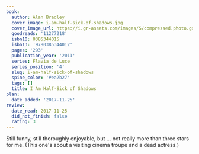 ```yaml
---
book:
  author: Alan Bradley
  cover_image: i-am-half-sick-of-shadows.jpg
  cover_image_url: https://i.gr-assets.com/images/S/compressed.photo.goodreads.com/books/1409945571l/11277218._SX98_.jpg
  goodreads: '11277218'
  isbn10: 0385344015
  isbn13: '9780385344012'
  pages: '293'
  publication_year: '2011'
  series: Flavia de Luce
  series_position: '4'
  slug: i-am-half-sick-of-shadows
  spine_color: '#ea2b27'
  tags: []
  title: I Am Half-Sick of Shadows
plan:
  date_added: '2017-11-25'
review:
  date_read: 2017-11-25
  did_not_finish: false
  rating: 3
---
```


Still funny, still thoroughly enjoyable, but … not really more than three stars for me. (This one's about a visiting cinema troupe and a dead actress.)
